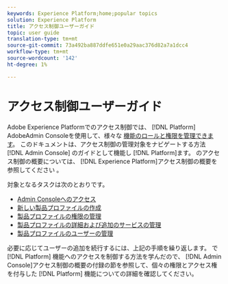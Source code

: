 ```yaml
---
keywords: Experience Platform;home;popular topics
solution: Experience Platform
title: アクセス制御ユーザーガイド
topic: user guide
translation-type: tm+mt
source-git-commit: 73a492ba887ddfe651e0a29aac376d82a7a1dcc4
workflow-type: tm+mt
source-wordcount: '142'
ht-degree: 1%

---
```



# アクセス制御ユーザーガイド

Adobe Experience Platformでのアクセス制御では、 [!DNL Platform] AdobeAdmin Consoleを使用して、様々な [機能のロールと権限を管理できます](https://adminconsole.adobe.com)。 このドキュメントは、アクセス制御の管理対象をナビゲートする方法 [!DNL Admin Console] のガイドとして機能し [!DNL Platform]ます。 のアクセス制御の概要については、 [!DNL Experience Platform]アクセス制御の概要を参照してください [](./../home.md)。

対象となるタスクは次のとおりです。

- [Admin Consoleへのアクセス](./browse.md)
- [新しい製品プロファイルの作成](./create-profile.md)
- [製品プロファイルの権限の管理](./permissions.md)
- [製品プロファイルの詳細および追加のサービスの管理](./details-and-services.md)
- [製品プロファイルのユーザーの管理](./users.md)

必要に応じてユーザーの追加を続行するには、上記の手順を繰り返します。 で [!DNL Platform] 機能へのアクセスを制御する方法を学んだので、 [!DNL Admin Console]アクセス制御の概要の付録の節を参照して、個々の権限とアクセス権を付与した [](../home.md)[!DNL Platform] 機能についての詳細を確認してください。
